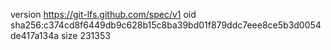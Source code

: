 version https://git-lfs.github.com/spec/v1
oid sha256:c374cd8f6449db9c628b15c8ba39bd01f879ddc7eee8ce5b3d0054de417a134a
size 231353
